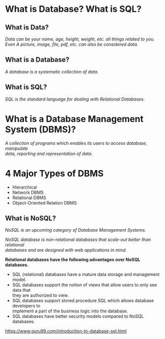 # What is Database? What is SQL?

## What is Data?

_Data can be your name, age, height, weight, etc. all things related to you.  
Even A picture, image, file, pdf, etc. can also be considered data._

## What is a Database?

_A database is a systematic collection of data._

## What is SQL?

_SQL is the standard language for dealing with Relational Databases._

# What is a Database Management System (DBMS)?

_A collection of programs which enables its users to access database, manipulate  
data, reporting and representation of data._

# 4 Major Types of DBMS

* Hierarchical  
* Network DBMS  
* Relational DBMS  
* Object-Oriented Relation DBMS  

## What is NoSQL?

_NoSQL is an upcoming category of Database Management Systems._

_NoSQL database is non-relational databases that scale-out better than relational  
databases and are designed with web applications in mind._

**Relational databases have the following advantages over NoSQL databases.**  

* SQL (relational) databases have a mature data storage and management model. 
* SQL databases support the notion of views that allow users to only see data that  
they are authorized to view.  
* SQL databases support stored procedure SQL which allows database developers to   
implement a part of the business logic into the database.  
* SQL databases have better security models compared to NoSQL databases.  

https://www.guru99.com/introduction-to-database-sql.html
